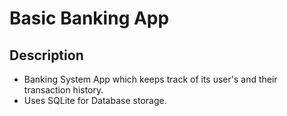 # Basic Banking App

## Description
* Banking System App which keeps track of its user's and their transaction history.
* Uses SQLite for Database storage.




